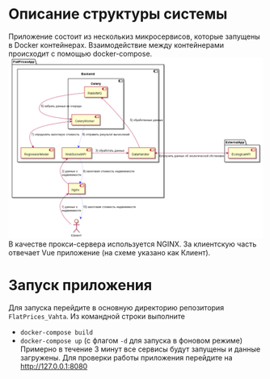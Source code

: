 # Описание структуры системы
Приложение состоит из несколькиз микросервисов, которые запущены в Docker контейнерах. 
Взаимодействие между контейнерами происходит с помощью docker-compose.
![architecture](./architecture/general.png)
В качестве прокси-сервера используется NGINX. 
За клиентскую часть отвечает Vue приложение (на схеме указано как Клиент).

# Запуск приложения
Для запуска перейдите в основную директорию репозитория `FlatPrices_Vahta`.
Из командной строки выполните
- `docker-compose build` 
- `docker-compose up` (с флагом `-d` для запуска в фоновом режиме)
Примерно в течение 3 минут все сервисы будут запущены и данные загружены.
Для проверки работы приложения перейдите на http://127.0.0.1:8080



